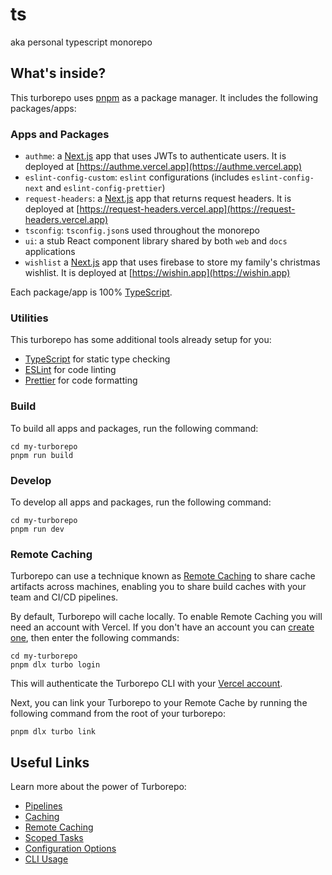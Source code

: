 # ts

aka personal typescript monorepo

## What's inside?

This turborepo uses [pnpm](https://pnpm.io) as a package manager. It includes the following packages/apps:

### Apps and Packages

- `authme`: a [Next.js](https://nextjs.org) app that uses JWTs to authenticate users. It is deployed at [https://authme.vercel.app](https://authme.vercel.app)
- `eslint-config-custom`: `eslint` configurations (includes `eslint-config-next` and `eslint-config-prettier`)
- `request-headers`: a [Next.js](https://nextjs.org) app that returns request headers. It is deployed at [https://request-headers.vercel.app](https://request-headers.vercel.app)
- `tsconfig`: `tsconfig.json`s used throughout the monorepo
- `ui`: a stub React component library shared by both `web` and `docs` applications
- `wishlist` a [Next.js](https://nextjs.org) app that uses firebase to store my family's christmas wishlist. It is deployed at [https://wishin.app](https://wishin.app)

Each package/app is 100% [TypeScript](https://www.typescriptlang.org/).

### Utilities

This turborepo has some additional tools already setup for you:

- [TypeScript](https://www.typescriptlang.org/) for static type checking
- [ESLint](https://eslint.org/) for code linting
- [Prettier](https://prettier.io) for code formatting

### Build

To build all apps and packages, run the following command:

```
cd my-turborepo
pnpm run build
```

### Develop

To develop all apps and packages, run the following command:

```
cd my-turborepo
pnpm run dev
```

### Remote Caching

Turborepo can use a technique known as [Remote Caching](https://turborepo.org/docs/core-concepts/remote-caching) to share cache artifacts across machines, enabling you to share build caches with your team and CI/CD pipelines.

By default, Turborepo will cache locally. To enable Remote Caching you will need an account with Vercel. If you don't have an account you can [create one](https://vercel.com/signup), then enter the following commands:

```
cd my-turborepo
pnpm dlx turbo login
```

This will authenticate the Turborepo CLI with your [Vercel account](https://vercel.com/docs/concepts/personal-accounts/overview).

Next, you can link your Turborepo to your Remote Cache by running the following command from the root of your turborepo:

```
pnpm dlx turbo link
```

## Useful Links

Learn more about the power of Turborepo:

- [Pipelines](https://turborepo.org/docs/core-concepts/pipelines)
- [Caching](https://turborepo.org/docs/core-concepts/caching)
- [Remote Caching](https://turborepo.org/docs/core-concepts/remote-caching)
- [Scoped Tasks](https://turborepo.org/docs/core-concepts/scopes)
- [Configuration Options](https://turborepo.org/docs/reference/configuration)
- [CLI Usage](https://turborepo.org/docs/reference/command-line-reference)
